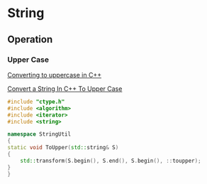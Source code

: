 # String



## Operation

### Upper Case

[Converting to uppercase in C++](https://stackoverflow.com/questions/8693990/converting-to-uppercase-in-c)

[Convert a String In C++ To Upper Case](https://stackoverflow.com/questions/735204/convert-a-string-in-c-to-upper-case)

```c++
#include "ctype.h"
#include <algorithm>
#include <iterator>
#include <string>

namespace StringUtil
{
static void ToUpper(std::string& S)
{
	std::transform(S.begin(), S.end(), S.begin(), ::toupper);
}
}
```

